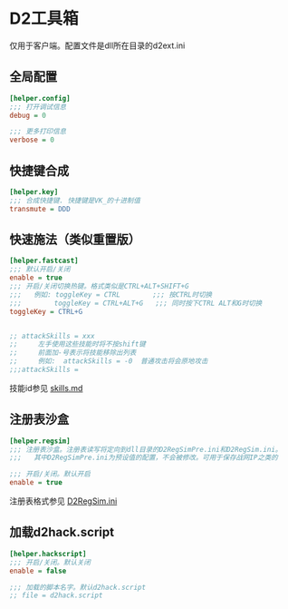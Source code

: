 # D2工具箱

仅用于客户端。配置文件是dll所在目录的d2ext.ini

## 全局配置

``` ini
[helper.config]
;;; 打开调试信息
debug = 0

;;; 更多打印信息
verbose = 0
```

## 快捷键合成

``` ini
[helper.key]
;;; 合成快捷键. 快捷键是VK_的十进制值
transmute = DDD
```

## 快速施法（类似重置版）

``` ini
[helper.fastcast]
;;; 默认开启/关闭
enable = true
;;; 开启/关闭切换热键。格式类似是CTRL+ALT+SHIFT+G
;;;   例如: toggleKey = CTRL        ;;; 按CTRL时切换
;;;        toggleKey = CTRL+ALT+G   ;;; 同时按下CTRL ALT和G时切换
toggleKey = CTRL+G


;; attackSkills = xxx
;;     左手使用这些技能时将不按shift键
;;     前面加-号表示将技能移除出列表
;;     例如:  attackSkills = -0  普通攻击将会原地攻击
;;;attackSkills = 
```
技能id参见 [skills.md](https://github.com/dabeibao/d2helper/blob/main/examples/skills.md)

## 注册表沙盒

``` ini
[helper.regsim]
;;; 注册表沙盒。注册表读写将定向到dll目录的D2RegSimPre.ini和D2RegSim.ini。
;;;   其中D2RegSimPre.ini为预设值的配置，不会被修改。可用于保存战网IP之类的

;;; 开启/关闭。默认开启
enable = true
```
注册表格式参见
   [D2RegSim.ini](https://github.com/dabeibao/d2helper/blob/main/examples/D2RegSim.ini)

## 加载d2hack.script

``` ini
[helper.hackscript]
;;; 开启/关闭。默认关闭
enable = false

;;; 加载的脚本名字。默认d2hack.script
;; file = d2hack.script
```
